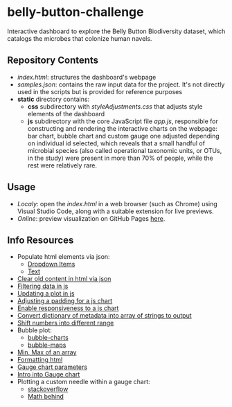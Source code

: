 # belly-button-challenge
Interactive dashboard to explore the Belly Button Biodiversity dataset, which catalogs the microbes that colonize human navels.
## Repository Contents
  - *index.html*: structures the dashboard's webpage
  - *samples.json*: contains the raw input data for the project. It's not directly used in the scripts but is provided for reference purposes
  - **static** directory contains:
    - **css** subdirectory with *styleAdjustments.css* that adjusts style elements of the dashboard <br>
    - **js** subdirectory with the core JavaScript file *app.js*, responsible for constructing and rendering the interactive charts on the webpage: bar chart, bubble chart and custom gauge one adjusted depending on individual id selected, which reveals that a small handful of microbial species (also called operational taxonomic units, or OTUs, in the study) were present in more than 70% of people, while the rest were relatively rare. <br>
## Usage
 - *Localy*: open the *index.html* in a web browser (such as Chrome) using Visual Studio Code, along with a suitable extension for live previews. <br>
 - *Online*: preview visualization on GitHub Pages [here](https://valentynak17.github.io/belly-button-challenge/).<br>
## Info Resources
 - Populate html elements via json: 
   - [Dropdown Items](https://stackoverflow.com/questions/56307874/how-do-i-use-d3-to-i-populate-drop-down-options-from-json)
   - [Text](https://stackoverflow.com/questions/30518546/how-to-append-text-to-a-div-in-d3)
 - [Clear old content in html via json](https://stackoverflow.com/questions/10784018/how-can-i-remove-or-replace-svg-content)
- [Filtering data in js](https://www.geeksforgeeks.org/how-to-implement-a-filter-for-objects-in-javascript/)
- [Updating a plot in js](https://plotly.com/javascript/plotlyjs-function-reference/)
- [Adjusting a padding for a js chart](https://stackoverflow.com/questions/70337807/how-to-change-font-size-padding-of-chart-title-only-in-chart-js-3-x)
- [Enable responsiveness to a js chart](https://discourse.julialang.org/t/plotlyjs-how-to-make-a-responsive-chart/66942)  
- [Convert dictionary of metadata into array of strings to output](https://javascript.info/keys-values-entries)
- [Shift numbers into different range](https://math.stackexchange.com/questions/914823/shift-numbers-into-a-different-range)
 - Bubble plot:
   - [bubble-charts](https://plotly.com/javascript/bubble-charts/)
   - [bubble-maps](https://plotly.com/javascript/bubble-maps/)
- [Min, Max of an array](https://medium.com/@vladbezden/how-to-get-min-or-max-of-an-array-in-javascript-1c264ec6e1aa)
- [Formatting html](https://www.w3schools.com/html/html_formatting.asp)
- [Gauge chart parameters](https://plotly.com/javascript/reference/indicator/)
- [Intro into Gauge chart](https://plotly.com/javascript/gauge-charts/)
 - Plotting a custom needle within a gauge chart:
   - [stackoverflow](https://stackoverflow.com/questions/67529286/how-to-add-a-needle-or-dial-to-gauge-indicator-in-plotly-js)
   - [Math behind](https://courses.lumenlearning.com/precalculus/chapter/unit-circle-sine-and-cosine-functions/)

